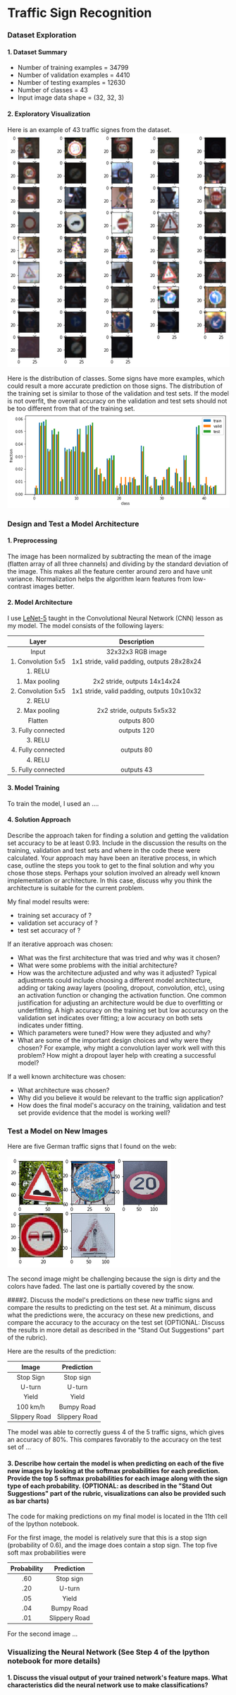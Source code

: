 # **Traffic Sign Recognition** 


### Dataset Exploration
#### 1. Dataset Summary 
* Number of training examples = 34799
* Number of validation examples = 4410
* Number of testing examples = 12630
* Number of classes = 43
* Input image data shape = (32, 32, 3)

#### 2. Exploratory Visualization 
Here is an example of 43 traffic signes from the dataset. 
![alt text](./images/sign.png "traffic signs")

Here is the distribution of classes. Some signs have more examples, which could result a more accurate prediction on those signs. The distribution of the training set is similar to those of the validation and test sets. If the model is not overfit, the overall accuracy on the validation and test sets should not be too different from that of the training set.
![alt text](./images/class_hist.png "histogram")

### Design and Test a Model Architecture

#### 1. Preprocessing
The image has been normalized by subtracting the mean of the image (flatten array of all three channels) and dividing by the standard deviation of the image. This makes all the feature center around zero and have unit variance. Normalization helps the algorithm learn features from low-contrast images better. 

#### 2. Model Architecture 
I use [LeNet-5](https://github.com/udacity/CarND-LeNet-Lab) taught in the Convolutional Neural Network (CNN) lesson as my model. The model consists of the following layers:

| Layer         		|     Description	        					| 
|:---------------------:|:---------------------------------------------:| 
| Input         	      	| 32x32x3 RGB image   							| 
| 1. Convolution 5x5     	| 1x1 stride, valid padding, outputs 28x28x24 	|
| 1. RELU					            |												|
| 1. Max pooling	      	  | 2x2 stride,  outputs 14x14x24 				|
| 2. Convolution 5x5	     | 1x1 stride, valid padding, outputs 10x10x32 |
| 2. RELU					            |												|
| 2. Max pooling	      	  | 2x2 stride,  outputs 5x5x32 				|
| Flatten              | outputs 800 |
| 3. Fully connected		    | outputs 120 |
| 3. RELU					            |												|
| 4. Fully connected		    | outputs 80 |
| 4. RELU					            |												|
| 5. Fully connected		    | outputs 43 | 


#### 3. Model Training

To train the model, I used an ....

#### 4. Solution Approach

Describe the approach taken for finding a solution and getting the validation set accuracy to be at least 0.93. Include in the discussion the results on the training, validation and test sets and where in the code these were calculated. Your approach may have been an iterative process, in which case, outline the steps you took to get to the final solution and why you chose those steps. Perhaps your solution involved an already well known implementation or architecture. In this case, discuss why you think the architecture is suitable for the current problem.

My final model results were:
* training set accuracy of ?
* validation set accuracy of ? 
* test set accuracy of ?

If an iterative approach was chosen:
* What was the first architecture that was tried and why was it chosen?
* What were some problems with the initial architecture?
* How was the architecture adjusted and why was it adjusted? Typical adjustments could include choosing a different model architecture, adding or taking away layers (pooling, dropout, convolution, etc), using an activation function or changing the activation function. One common justification for adjusting an architecture would be due to overfitting or underfitting. A high accuracy on the training set but low accuracy on the validation set indicates over fitting; a low accuracy on both sets indicates under fitting.
* Which parameters were tuned? How were they adjusted and why?
* What are some of the important design choices and why were they chosen? For example, why might a convolution layer work well with this problem? How might a dropout layer help with creating a successful model?

If a well known architecture was chosen:
* What architecture was chosen?
* Why did you believe it would be relevant to the traffic sign application?
* How does the final model's accuracy on the training, validation and test set provide evidence that the model is working well?
 

### Test a Model on New Images

Here are five German traffic signs that I found on the web:

![alt text](./images/new_images_5.png "new images")

The second image might be challenging because the sign is dirty and the colors have faded.  The last one is partially covered by the snow. 

####2. Discuss the model's predictions on these new traffic signs and compare the results to predicting on the test set. At a minimum, discuss what the predictions were, the accuracy on these new predictions, and compare the accuracy to the accuracy on the test set (OPTIONAL: Discuss the results in more detail as described in the "Stand Out Suggestions" part of the rubric).

Here are the results of the prediction:

| Image			        |     Prediction	        					| 
|:---------------------:|:---------------------------------------------:| 
| Stop Sign      		| Stop sign   									| 
| U-turn     			| U-turn 										|
| Yield					| Yield											|
| 100 km/h	      		| Bumpy Road					 				|
| Slippery Road			| Slippery Road      							|


The model was able to correctly guess 4 of the 5 traffic signs, which gives an accuracy of 80%. This compares favorably to the accuracy on the test set of ...

#### 3. Describe how certain the model is when predicting on each of the five new images by looking at the softmax probabilities for each prediction. Provide the top 5 softmax probabilities for each image along with the sign type of each probability. (OPTIONAL: as described in the "Stand Out Suggestions" part of the rubric, visualizations can also be provided such as bar charts)

The code for making predictions on my final model is located in the 11th cell of the Ipython notebook.

For the first image, the model is relatively sure that this is a stop sign (probability of 0.6), and the image does contain a stop sign. The top five soft max probabilities were

| Probability         	|     Prediction	        					| 
|:---------------------:|:---------------------------------------------:| 
| .60         			| Stop sign   									| 
| .20     				| U-turn 										|
| .05					| Yield											|
| .04	      			| Bumpy Road					 				|
| .01				    | Slippery Road      							|


For the second image ... 

### Visualizing the Neural Network (See Step 4 of the Ipython notebook for more details)
#### 1. Discuss the visual output of your trained network's feature maps. What characteristics did the neural network use to make classifications?


